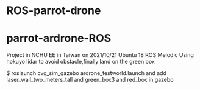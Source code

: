 # ROS-parrot-drone
# parrot-ardrone-ROS
Project in NCHU EE in Taiwan on 2021/10/21 
Ubuntu 18 ROS Melodic 
Using hokuyo lidar to avoid obstacle,finally land on the green box


$ roslaunch  cvg_sim_gazebo ardrone_testworld.launch
and add laser_wall_two_meters_tall and green_box3 and red_box in gazebo
